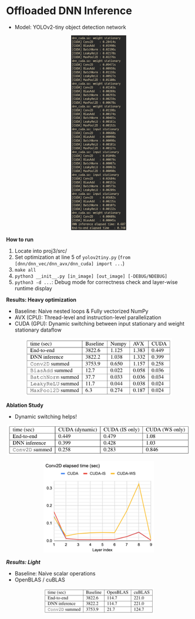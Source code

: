 # Offloaded DNN Inference
- Model: YOLOv2-tiny object detection network
<p align="center">
  <img width="150" src="./assets/img_2.png">
</p>

**How to run**
1. Locate into proj3/src/
2. Set optimization at line 5 of `yolov2tiny.py` (`from [dnn/dnn_vec/dnn_avx/dnn_cuda] import ...`)
3. `make all`
4. `python3 __init__.py [in_image] [out_image] [-DEBUG/NDEBUG]`
5. `python3 -d ...`: Debug mode for correctness check and layer-wise runtime display

**Results: Heavy optimization**
- Baseline: Naive nested loops & Fully vectorized NumPy
- AVX (CPU): Thread-level and instruction-level parallelization
- CUDA (GPU): Dynamic switching between input stationary and weight stationary dataflow
<p align="center">
  <img width="400" src="./assets/img_4.png">
</p>

**Ablation Study**
- Dynamic switching helps!
<p align="center">
  <img width="500" src="./assets/img_5.png">
</p>
<p align="center">
  <img width="300" src="./assets/img.png">
</p>

***Results: Light***
- Baseline: Naive scalar operations
- OpenBLAS / cuBLAS
<p align="center">
  <img width="300" src="./assets/img_3.png">
</p>
